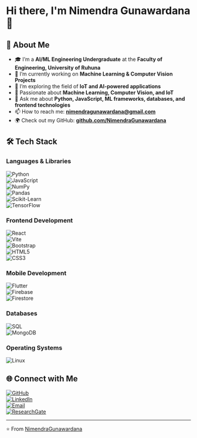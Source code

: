 # Hi there, I'm Nimendra Gunawardana 👋  

## 🚀 About Me  
- 🎓 I’m a **AI/ML Engineering Undergraduate** at the **Faculty of Engineering, University of Ruhuna**  
- 🔭 I’m currently working on **Machine Learning & Computer Vision Projects**  
- 🌱 I’m exploring the field of **IoT and AI-powered applications**  
- 🤖 Passionate about **Machine Learning, Computer Vision, and IoT**  
- 💬 Ask me about **Python, JavaScript, ML frameworks, databases, and frontend technologies**  
- 📫 How to reach me: **[nimendragunawardana@gmail.com](mailto:nimendragunawardana@gmail.com)**  
- 🌍 Check out my GitHub: **[github.com/NimendraGunawardana](https://github.com/NimendraGunawardana)**  

## 🛠 Tech Stack  

### **Languages & Libraries**  
![Python](https://img.shields.io/badge/Python-3776AB?style=for-the-badge&logo=python&logoColor=white)  
![JavaScript](https://img.shields.io/badge/JavaScript-F7DF1E?style=for-the-badge&logo=javascript&logoColor=black)  
![NumPy](https://img.shields.io/badge/NumPy-013243?style=for-the-badge&logo=numpy&logoColor=white)  
![Pandas](https://img.shields.io/badge/Pandas-150458?style=for-the-badge&logo=pandas&logoColor=white)  
![Scikit-Learn](https://img.shields.io/badge/Scikit_Learn-F7931E?style=for-the-badge&logo=scikit-learn&logoColor=white)  
![TensorFlow](https://img.shields.io/badge/TensorFlow-FF6F00?style=for-the-badge&logo=tensorflow&logoColor=white)  

### **Frontend Development**  
![React](https://img.shields.io/badge/React-20232A?style=for-the-badge&logo=react&logoColor=61DAFB)  
![Vite](https://img.shields.io/badge/Vite-646CFF?style=for-the-badge&logo=vite&logoColor=white)  
![Bootstrap](https://img.shields.io/badge/Bootstrap-563D7C?style=for-the-badge&logo=bootstrap&logoColor=white)  
![HTML5](https://img.shields.io/badge/HTML5-E34F26?style=for-the-badge&logo=html5&logoColor=white)  
![CSS3](https://img.shields.io/badge/CSS3-1572B6?style=for-the-badge&logo=css3&logoColor=white)  

### **Mobile Development**  
![Flutter](https://img.shields.io/badge/Flutter-02569B?style=for-the-badge&logo=flutter&logoColor=white)  
![Firebase](https://img.shields.io/badge/Firebase-FFCA28?style=for-the-badge&logo=firebase&logoColor=white)  
![Firestore](https://img.shields.io/badge/Firestore-FFA000?style=for-the-badge&logo=firebase&logoColor=white)  

### **Databases**  
![SQL](https://img.shields.io/badge/SQL-4479A1?style=for-the-badge&logo=sqlite&logoColor=white)  
![MongoDB](https://img.shields.io/badge/MongoDB-4EA94B?style=for-the-badge&logo=mongodb&logoColor=white)  

### **Operating Systems**  
![Linux](https://img.shields.io/badge/Linux-FCC624?style=for-the-badge&logo=linux&logoColor=black)  

## 🌐 Connect with Me  
[![GitHub](https://img.shields.io/badge/GitHub-181717?style=for-the-badge&logo=github&logoColor=white)](https://github.com/NimendraGunawardana)  
[![LinkedIn](https://img.shields.io/badge/LinkedIn-blue?style=for-the-badge&logo=linkedin)](https://www.linkedin.com/in/nimendra-gunawardana-a68a69216/)  
[![Email](https://img.shields.io/badge/Email-D14836?style=for-the-badge&logo=gmail&logoColor=white)](mailto:nimendragunawardana@gmail.com)  
[![ResearchGate](https://img.shields.io/badge/ResearchGate-00CCBB?style=for-the-badge&logo=researchgate&logoColor=white)](https://www.researchgate.net/profile/Nimendra-Gunawardana)  

---  
⭐️ From [NimendraGunawardana](https://github.com/NimendraGunawardana)  
